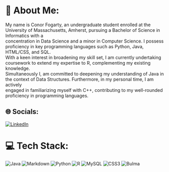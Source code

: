 # 💫 About Me:
My name is Conor Fogarty, an undergraduate student enrolled at the University of Massachusetts, Amherst, pursuing a Bachelor of Science in Informatics with a <br>concentration in Data Science and a minor in Computer Science. I possess proficiency in key programming languages such as Python, Java, HTML/CSS, and SQL.<br>With a keen interest in broadening my skill set, I am currently undertaking coursework to extend my expertise to R, complementing my existing knowledge. <br>Simultaneously I, am committed to deepening my understanding of Java in the context of Data Structures. Furthermore, in my personal time, I am actively <br>engaged in familiarizing myself with C++, contributing to my well-rounded proficiency in programming languages.


## 🌐 Socials:
[![LinkedIn](https://img.shields.io/badge/LinkedIn-%230077B5.svg?logo=linkedin&logoColor=white)](https://linkedin.com/in/https://www.linkedin.com/in/conor-fogarty-15b96725a/) 

# 💻 Tech Stack:
![Java](https://img.shields.io/badge/java-%23ED8B00.svg?style=for-the-badge&logo=openjdk&logoColor=white) ![Markdown](https://img.shields.io/badge/markdown-%23000000.svg?style=for-the-badge&logo=markdown&logoColor=white) ![Python](https://img.shields.io/badge/python-3670A0?style=for-the-badge&logo=python&logoColor=ffdd54) ![R](https://img.shields.io/badge/r-%23276DC3.svg?style=for-the-badge&logo=r&logoColor=white) ![MySQL](https://img.shields.io/badge/mysql-%2300000f.svg?style=for-the-badge&logo=mysql&logoColor=white) ![CSS3](https://img.shields.io/badge/css3-%231572B6.svg?style=for-the-badge&logo=css3&logoColor=white) ![Bulma](https://img.shields.io/badge/bulma-00D0B1?style=for-the-badge&logo=bulma&logoColor=white)


